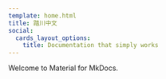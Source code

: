 ```yaml
---
template: home.html
title: 踏川中文
social:
  cards_layout_options:
    title: Documentation that simply works
---
```


Welcome to Material for MkDocs.
